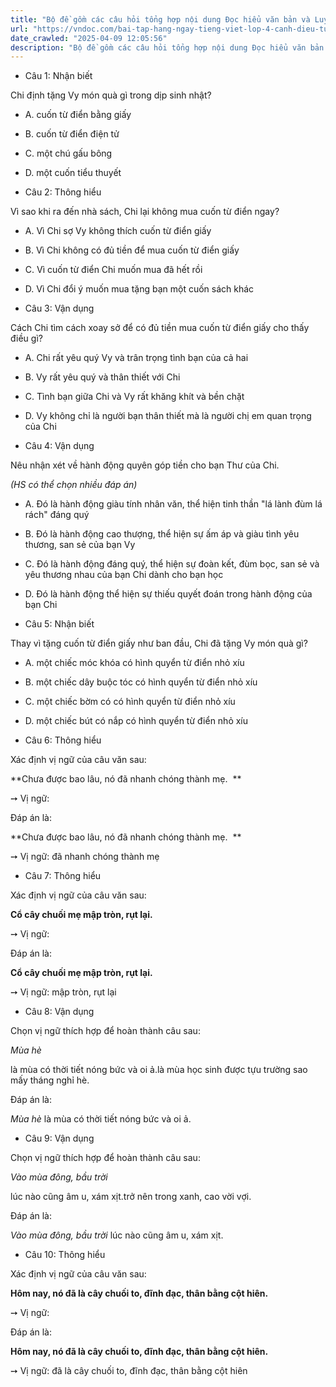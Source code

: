 ```yaml
---
title: "Bộ đề gồm các câu hỏi tổng hợp nội dung Đọc hiểu văn bản và Luyện từ và câu được học ở Tuần 19 trong chương trình Tiếng Việt lớp 4 Tập 2 Cánh Diều."
url: "https://vndoc.com/bai-tap-hang-ngay-tieng-viet-lop-4-canh-dieu-tuan-19-thu-3-334516"
date_crawled: "2025-04-09 12:05:56"
description: "Bộ đề gồm các câu hỏi tổng hợp nội dung Đọc hiểu văn bản và Luyện từ và câu được học ở Tuần 19 trong chương trình Tiếng Việt lớp 4 Tập 2 Cánh Diều."
---
```


* Câu 1:  Nhận biết

Chi định tặng Vy món quà gì trong dịp sinh nhật?

  * A. cuốn từ điển bằng giấy 
  * B. cuốn từ điển điện tử 
  * C. một chú gấu bông 
  * D. một cuốn tiểu thuyết 



* Câu 2:  Thông hiểu

Vì sao khi ra đến nhà sách, Chi lại không mua cuốn từ điển ngay?

  * A. Vì Chi sợ Vy không thích cuốn từ điển giấy 
  * B. Vì Chi không có đủ tiền để mua cuốn từ điển giấy 
  * C. Vì cuốn từ điển Chi muốn mua đã hết rồi 
  * D. Vì Chi đổi ý muốn mua tặng bạn một cuốn sách khác 



* Câu 3:  Vận dụng

Cách Chi tìm cách xoay sở để có đủ tiền mua cuốn từ điển giấy cho thấy điều gì?

  * A. Chi rất yêu quý Vy và trân trọng tình bạn của cả hai 
  * B. Vy rất yêu quý và thân thiết với Chi 
  * C. Tình bạn giữa Chi và Vy rất khăng khít và bền chặt 
  * D. Vy không chỉ là người bạn thân thiết mà là người chị em quan trọng của Chi 



* Câu 4:  Vận dụng

Nêu nhận xét về hành động quyên góp tiền cho bạn Thư của Chi.

_(HS có thể chọn nhiều đáp án)_

  * A. Đó là hành động giàu tính nhân văn, thể hiện tinh thần "lá lành đùm lá rách" đáng quý 
  * B. Đó là hành động cao thượng, thể hiện sự ấm áp và giàu tình yêu thương, san sẻ của bạn Vy 
  * C. Đó là hành động đáng quý, thể hiện sự đoàn kết, đùm bọc, san sẻ và yêu thương nhau của bạn Chi dành cho bạn học 
  * D. Đó là hành động thể hiện sự thiếu quyết đoán trong hành động của bạn Chi 



* Câu 5:  Nhận biết

Thay vì tặng cuốn từ điển giấy như ban đầu, Chi đã tặng Vy món quà gì?

  * A. một chiếc móc khóa có hình quyển từ điển nhỏ xíu 
  * B. một chiếc dây buộc tóc có hình quyển từ điển nhỏ xíu 
  * C. một chiếc bờm có có hình quyển từ điển nhỏ xíu 
  * D. một chiếc bút có nắp có hình quyển từ điển nhỏ xíu 



* Câu 6:  Thông hiểu

Xác định vị ngữ của câu văn sau:

**Chưa được bao lâu, nó đã nhanh chóng thành mẹ.  **

➙ Vị ngữ: 

Đáp án là:

**Chưa được bao lâu, nó đã nhanh chóng thành mẹ.  **

➙ Vị ngữ: đã nhanh chóng thành mẹ

* Câu 7:  Thông hiểu

Xác định vị ngữ của câu văn sau:

**Cổ cây chuối mẹ mập tròn, rụt lại.**

➙ Vị ngữ: 

Đáp án là:

**Cổ cây chuối mẹ mập tròn, rụt lại.**

➙ Vị ngữ: mập tròn, rụt lại

* Câu 8:  Vận dụng

Chọn vị ngữ thích hợp để hoàn thành câu sau:

_Mùa hè_

là mùa có thời tiết nóng bức và oi ả.là mùa học sinh được tựu trường sao mấy tháng nghỉ hè.

Đáp án là:

_Mùa hè_ là mùa có thời tiết nóng bức và oi ả.

* Câu 9:  Vận dụng

Chọn vị ngữ thích hợp để hoàn thành câu sau:

_Vào mùa đông, bầu trời_

lúc nào cũng âm u, xám xịt.trở nên trong xanh, cao vời vợi.

Đáp án là:

_Vào mùa đông, bầu trời_ lúc nào cũng âm u, xám xịt.

* Câu 10:  Thông hiểu

Xác định vị ngữ của câu văn sau:

**Hôm nay, nó đã là cây chuối to, đĩnh đạc, thân bằng cột hiên.**

➙ Vị ngữ: 

Đáp án là:

**Hôm nay, nó đã là cây chuối to, đĩnh đạc, thân bằng cột hiên.**

➙ Vị ngữ: đã là cây chuối to, đĩnh đạc, thân bằng cột hiên
